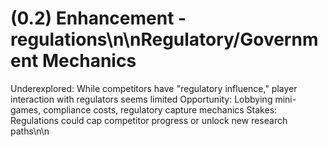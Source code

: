 # (0.2) Enhancement - regulations\n\nRegulatory/Government Mechanics

Underexplored: While competitors have "regulatory influence," player interaction with regulators seems limited
Opportunity: Lobbying mini-games, compliance costs, regulatory capture mechanics
Stakes: Regulations could cap competitor progress or unlock new research paths\n\n<!-- GitHub Issue #187 -->